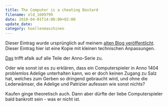 ```yaml
---
title: The Computer is a cheating Bastard
filename: old_1609799
date: 2010-04-01T14:00:00+02:00
update_date:
category: hoellenmaschinen
---
```

Dieser Eintrag wurde ursprünglich auf meinem [alten Blog veröffentlicht](https://stu.blogger.de/stories/1609799/). Dieser Eintrag hier ist eine Kopie mit kleinen technischen Anpassungen.

[Das](http://tvtropes.org/pmwiki/pmwiki.php/Main/TheComputerIsACheatingBastard) trifft afaik auf alle Teile der Anno-Serie zu.

Oder wie sonst ist es zu erklären, dass ein Computerspieler in Anno 1404 problemlos Adelige unterhalten kann, wo er doch keinen Zugang zu Salz hat, welches zum Gerben so dringend gebraucht wird, und ohne die Lederwämser, die Adelige und Patrizier aufessen wie sonst nichts?

Kaufen ginge theoretisch auch. Dann aber dürfte der liebe Computerspieler bald bankrott sein - was er nicht ist.

